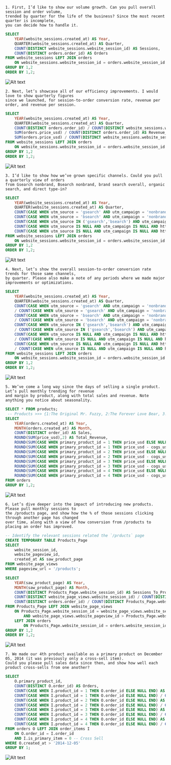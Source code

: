     1. First, I’d like to show our volume growth. Can you pull overall session and order volume,
    trended by quarter for the life of the business? Since the most recent quarter is incomplete, 
    you can decide how to handle it.

```sql
SELECT 
    YEAR(website_sessions.created_at) AS Year,
    QUARTER(website_sessions.created_at) AS Quarter,
    COUNT(DISTINCT website_sessions.website_session_id) AS Sessions,
    COUNT(DISTINCT orders.order_id) AS Orders
FROM website_sessions LEFT JOIN orders
    ON website_sessions.website_session_id = orders.website_session_id
GROUP BY 1,2
ORDER BY 1,2;
```
![Alt text](1.png)

    2. Next, let’s showcase all of our efficiency improvements. I would love to show quarterly figures 
    since we launched, for session-to-order conversion rate, revenue per order, and revenue per session. 

```sql
SELECT 
    YEAR(website_sessions.created_at) AS Year,
    QUARTER(website_sessions.created_at) AS Quarter,
    COUNT(DISTINCT orders.order_id) / COUNT(DISTINCT website_sessions.website_session_id) AS Session_To_Ordre_CVR,
    SUM(orders.price_usd) / COUNT(DISTINCT orders.order_id) AS Revenue_Per_Order,
    SUM(orders.price_usd) / COUNT(DISTINCT website_sessions.website_session_id) AS Revenue_Per_Session
FROM website_sessions LEFT JOIN orders
    ON website_sessions.website_session_id = orders.website_session_id
GROUP BY 1,2
ORDER BY 1,2;
```

![Alt text](2.png)


    3. I’d like to show how we’ve grown specific channels. Could you pull a quarterly view of orders 
    from Gsearch nonbrand, Bsearch nonbrand, brand search overall, organic search, and direct type-in?

```sql
SELECT  
    YEAR(website_sessions.created_at) AS Year,
    QUARTER(website_sessions.created_at) AS Quarter, 
    COUNT(CASE WHEN utm_source = 'gsearch' AND utm_campaign = 'nonbrand' THEN orders.order_id ELSE NULL END) AS 'Gsearch nonbrand Orders',
    COUNT(CASE WHEN utm_source = 'bsearch' AND utm_campaign = 'nonbrand' THEN orders.order_id ELSE NULL END) AS 'Bsearch nonbrand Orders',
    COUNT(CASE WHEN utm_source IN ('gsearch','bsearch') AND utm_campaign = 'brand' THEN orders.order_id ELSE NULL END) AS 'Brand Search Orders',
    COUNT(CASE WHEN utm_source IS NULL AND utm_campaign IS NULL AND http_referer IS NOT NULL THEN orders.order_id ELSE NULL END) AS 'Organic Search Orders',
    COUNT(CASE WHEN utm_source IS NULL AND utm_campaign IS NULL AND http_referer IS NULL THEN orders.order_id ELSE NULL END) AS 'Direct Type-In Orders'
FROM website_sessions LEFT JOIN orders 
    ON website_sessions.website_session_id = orders.website_session_id
GROUP BY 1,2
ORDER BY 1,2;
```

![Alt text](3.png)

    4. Next, let’s show the overall session-to-order conversion rate trends for those same channels, 
    by quarter. Please also make a note of any periods where we made major improvements or optimizations.

```sql
SELECT  
    YEAR(website_sessions.created_at) AS Year,
    QUARTER(website_sessions.created_at) AS Quarter, 
    COUNT(CASE WHEN utm_source = 'gsearch' AND utm_campaign = 'nonbrand' THEN orders.order_id ELSE NULL END)
    / COUNT(CASE WHEN utm_source = 'gsearch' AND utm_campaign = 'nonbrand' THEN website_sessions.website_session_id ELSE NULL END) AS 'Gsearch nonbrand CVR',
    COUNT(CASE WHEN utm_source = 'bsearch' AND utm_campaign = 'nonbrand' THEN orders.order_id ELSE NULL END)
    / COUNT(CASE WHEN utm_source = 'bsearch' AND utm_campaign = 'nonbrand' THEN website_sessions.website_session_id ELSE NULL END) AS 'Bsearch nonbrand CVR',
    COUNT(CASE WHEN utm_source IN ('gsearch','bsearch') AND utm_campaign = 'brand' THEN orders.order_id ELSE NULL END)
    / COUNT(CASE WHEN utm_source IN ('gsearch','bsearch') AND utm_campaign = 'brand' THEN website_sessions.website_session_id ELSE NULL END) AS 'Brand Search CVR',
    COUNT(CASE WHEN utm_source IS NULL AND utm_campaign IS NULL AND http_referer IS NOT NULL THEN orders.order_id ELSE NULL END)
    / COUNT(CASE WHEN utm_source IS NULL AND utm_campaign IS NULL AND http_referer IS NOT NULL THEN website_sessions.website_session_id ELSE NULL END) AS 'Organic Search CVR',
    COUNT(CASE WHEN utm_source IS NULL AND utm_campaign IS NULL AND http_referer IS NULL THEN orders.order_id ELSE NULL END) 
    / COUNT(CASE WHEN utm_source IS NULL AND utm_campaign IS NULL AND http_referer IS NULL THEN website_sessions.website_session_id ELSE NULL END)  AS 'Direct Type-In CVR'
FROM website_sessions LEFT JOIN orders 
    ON website_sessions.website_session_id = orders.website_session_id
GROUP BY 1,2
ORDER BY 1,2;
```
 
 ![Alt text](4.png)

    5. We’ve come a long way since the days of selling a single product. Let’s pull monthly trending for revenue 
    and margin by product, along with total sales and revenue. Note anything you notice about seasonality.

```sql
SELECT * FROM products;
 -- Products >>> {1:The Original Mr. Fuzzy, 2:The Forever Love Bear, 3:The Birthday Sugar Panda, 4:The Hudson River Mini bear}
SELECT 
    YEAR(orders.created_at) AS Year,
    MONTH(orders.created_at) AS Month,
    COUNT(DISTINCT order_id) AS Sales,
    ROUND(SUM(price_usd),2) AS Total_Revenue,
    ROUND(SUM(CASE WHEN primary_product_id = 1 THEN price_usd ELSE NULL END ),2) AS 'Mr-Fuzzy Revenue',
    ROUND(SUM(CASE WHEN primary_product_id = 1 THEN price_usd - cogs_usd ELSE NULL END ),2) AS 'Mr-Fuzzy Margin',
    ROUND(SUM(CASE WHEN primary_product_id = 2 THEN price_usd ELSE NULL END ),2) AS 'Love Bear Revenue',
    ROUND(SUM(CASE WHEN primary_product_id = 2 THEN price_usd - cogs_usd ELSE NULL END ),2) AS 'Love Bear Margin',
    ROUND(SUM(CASE WHEN primary_product_id = 3 THEN price_usd ELSE NULL END ),2) AS 'Sugar Panda Revenue',
    ROUND(SUM(CASE WHEN primary_product_id = 3 THEN price_usd - cogs_usd ELSE NULL END ),2) AS 'Sugar Panda Margin',
    ROUND(SUM(CASE WHEN primary_product_id = 4 THEN price_usd ELSE NULL END ),2) AS 'Mini bear Revenue',
    ROUND(SUM(CASE WHEN primary_product_id = 4 THEN price_usd - cogs_usd ELSE NULL END ),2) AS 'Mini bear Margin'
FROM orders 
GROUP BY 1,2;
```

![Alt text](5.png)

    6. Let’s dive deeper into the impact of introducing new products. Please pull monthly sessions to 
    the /products page, and show how the % of those sessions clicking through another page has changed 
    over time, along with a view of how conversion from /products to placing an order has improved.

```sql
-- Identify the relevant sessions related the `/prducts` page
CREATE TEMPORARY TABLE Products_Page
SELECT 
    website_session_id,
    website_pageview_id,
    created_at AS saw_product_page
FROM website_page_views
WHERE pageview_url = '/products';

SELECT
    YEAR(saw_product_page) AS Year,
    MONTH(saw_product_page) AS Month,
    COUNT(DISTINCT Products_Page.website_session_id) AS Sessions_To_Products,
    COUNT(DISTINCT website_page_views.website_session_id) / COUNT(DISTINCT Products_Page.website_session_id) AS Clicked_To_Next_Page_CTR,
    COUNT(DISTINCT orders.order_id) / COUNT(DISTINCT Products_Page.website_session_id) AS Products_To_Oder_CVR
FROM Products_Page LEFT JOIN website_page_views 
    ON Products_Page.website_session_id = website_page_views.website_session_id
        AND website_page_views.website_pageview_id > Products_Page.website_pageview_id
    LEFT JOIN orders 
        ON Products_Page.website_session_id = orders.website_session_id
GROUP BY 1,2
ORDER BY 1,2;
```

![Alt text](6.png)

    7. We made our 4th product available as a primary product on December 05, 2014 (it was previously only a cross-sell item). 
    Could you please pull sales data since then, and show how well each product cross-sells from one another?

```sql
SELECT 
    O.primary_product_id,
    COUNT(DISTINCT O.order_id) AS Orders,
    COUNT(CASE WHEN I.product_id = 1 THEN O.order_id ELSE NULL END) AS Cross_Sell_P1,
    COUNT(CASE WHEN I.product_id = 1 THEN O.order_id ELSE NULL END) / COUNT(DISTINCT O.order_id) AS Cross_Sell_P1_Rate,
    COUNT(CASE WHEN I.product_id = 2 THEN O.order_id ELSE NULL END) AS Cross_Sell_P2,
    COUNT(CASE WHEN I.product_id = 2 THEN O.order_id ELSE NULL END) / COUNT(DISTINCT O.order_id) AS Cross_Sell_P2_Rate,
    COUNT(CASE WHEN I.product_id = 3 THEN O.order_id ELSE NULL END) AS Cross_Sell_P3,
    COUNT(CASE WHEN I.product_id = 3 THEN O.order_id ELSE NULL END) / COUNT(DISTINCT O.order_id) AS Cross_Sell_P3_Rate,
    COUNT(CASE WHEN I.product_id = 4 THEN O.order_id ELSE NULL END) AS Cross_Sell_P4,
    COUNT(CASE WHEN I.product_id = 4 THEN O.order_id ELSE NULL END) / COUNT(DISTINCT O.order_id) AS Cross_Sell_P4_Rate
FROM orders O LEFT JOIN order_items I
    ON O.order_id = I.order_id
    AND I.is_primary_item = 0 -- Cross Sell
WHERE O.created_at > '2014-12-05'
GROUP BY 1;
```

![Alt text](7.png)
